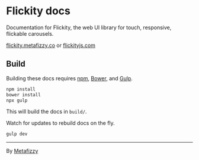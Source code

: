 # Flickity docs

Documentation for Flickity, the web UI library for touch, responsive, flickable carousels.

[flickity.metafizzy.co](https://flickity.metafizzy.co) or [flickityjs.com](https://flickityjs.com)

## Build

Building these docs requires [npm](https://npmjs.com), [Bower](http://bower.io), and [Gulp](http://gulpjs.com/).

``` bash
npm install
bower install
npx gulp
```

This will build the docs in `build/`.

Watch for updates to rebuild docs on the fly.

``` bash
gulp dev
```

---

By [Metafizzy](http://metafizzy.co)
